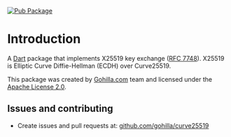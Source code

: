 [![Pub Package](https://img.shields.io/pub/v/curve25519.svg)](https://pub.dartlang.org/packages/curve25519)

# Introduction
A [Dart](https://dartlang.org) package that implements X25519 key exchange
([RFC 7748](https://tools.ietf.org/html/rfc7748)). X25519 is Elliptic Curve Diffie-Hellman
(ECDH) over Curve25519.

This package was created by [Gohilla.com](https://gohilla.com) team and licensed under
the [Apache License 2.0](LICENSE).

## Issues and contributing
  * Create issues and pull requests at: [github.com/gohilla/curve25519](https://github.com/gohilla/curve25519)
